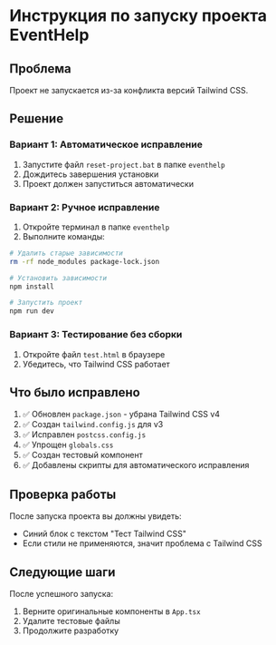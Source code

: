 # Инструкция по запуску проекта EventHelp

## Проблема

Проект не запускается из-за конфликта версий Tailwind CSS.

## Решение

### Вариант 1: Автоматическое исправление

1. Запустите файл `reset-project.bat` в папке `eventhelp`
2. Дождитесь завершения установки
3. Проект должен запуститься автоматически

### Вариант 2: Ручное исправление

1. Откройте терминал в папке `eventhelp`
2. Выполните команды:

```bash
# Удалить старые зависимости
rm -rf node_modules package-lock.json

# Установить зависимости
npm install

# Запустить проект
npm run dev
```

### Вариант 3: Тестирование без сборки

1. Откройте файл `test.html` в браузере
2. Убедитесь, что Tailwind CSS работает

## Что было исправлено

1. ✅ Обновлен `package.json` - убрана Tailwind CSS v4
2. ✅ Создан `tailwind.config.js` для v3
3. ✅ Исправлен `postcss.config.js`
4. ✅ Упрощен `globals.css`
5. ✅ Создан тестовый компонент
6. ✅ Добавлены скрипты для автоматического исправления

## Проверка работы

После запуска проекта вы должны увидеть:

- Синий блок с текстом "Тест Tailwind CSS"
- Если стили не применяются, значит проблема с Tailwind CSS

## Следующие шаги

После успешного запуска:

1. Верните оригинальные компоненты в `App.tsx`
2. Удалите тестовые файлы
3. Продолжите разработку

